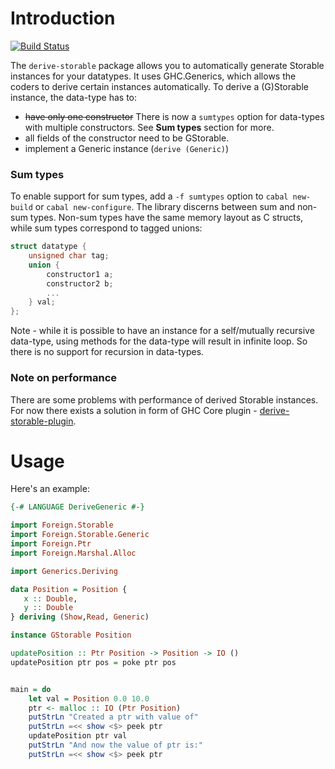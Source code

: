 # Introduction

[![Build Status](https://travis-ci.org/mkloczko/derive-storable.svg?branch=master)](https://travis-ci.org/mkloczko/derive-storable)

The `derive-storable` package allows you to automatically generate Storable instances for your datatypes. It uses GHC.Generics, which allows the coders to derive certain instances automatically. To derive a (G)Storable instance, the data-type has to:

* ~~have only one constructor~~ There is now a `sumtypes` option for data-types with multiple constructors. See **Sum types** section for more.
* all fields of the constructor need to be GStorable.
* implement a Generic instance (`derive (Generic)`)

### Sum types

To enable support for sum types, add a `-f sumtypes` option to `cabal new-build` or `cabal new-configure`. The library discerns between sum and non-sum types. Non-sum types have the same memory layout as C structs, while sum types correspond to tagged unions: 

```c
struct datatype {
    unsigned char tag;
    union { 
        constructor1 a;
        constructor2 b;
        ...
    } val;
};

```

Note - while it is possible to have an instance for a self/mutually recursive data-type, using methods for the data-type will result in infinite loop. So there is no support for recursion in data-types.

### Note on performance

There are some problems with performance of derived Storable instances. For now there exists a solution in form of GHC Core plugin - [derive-storable-plugin](https://hackage.haskell.org/package/derive-storable-plugin).

# Usage

Here's an example:


```haskell
{-# LANGUAGE DeriveGeneric #-}

import Foreign.Storable
import Foreign.Storable.Generic
import Foreign.Ptr
import Foreign.Marshal.Alloc

import Generics.Deriving

data Position = Position {
   x :: Double, 
   y :: Double
} deriving (Show,Read, Generic)

instance GStorable Position

updatePosition :: Ptr Position -> Position -> IO ()
updatePosition ptr pos = poke ptr pos


main = do
    let val = Position 0.0 10.0
    ptr <- malloc :: IO (Ptr Position)      
    putStrLn "Created a ptr with value of"
    putStrLn =<< show <$> peek ptr
    updatePosition ptr val
    putStrLn "And now the value of ptr is:"   
    putStrLn =<< show <$> peek ptr

```

